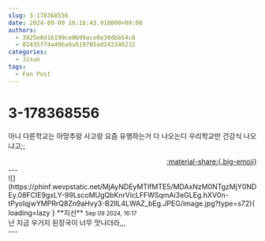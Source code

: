 ```yaml
---
slug: 3-178368556
date: 2024-09-09 16:16:43.910000+09:00
authors:
  - 3925e8d16199ce0699ace0e30dbb54c8
  - 01435f74a49ba8a519705ad242348232
categories:
  - Jisun
tags:
  - Fan Post
---
```


# 3-178368556

<div class="post-container" markdown="1">
<div class="content-container md-sidebar__scrollwrap" markdown="1">

아니 다른학교는 아망추랑 사고랑 요즘 유행하는거 다 나오는디 우리학교만 건강식 나오냐고;;

</div>
</div>

<div style="text-align: right;" markdown="1">
<a href="https://weverse.io/fromis9/fanpost/3-178368556" style="text-align: right;">:material-share:{.big-emoji}</a>
</div>
---

<div class="comments-container md-sidebar__scrollwrap" markdown="1">
<div class="comment" markdown="1">
<div class='id-container' markdown="1">
![](https://phinf.wevpstatic.net/MjAyNDEyMTlfMTE5/MDAxNzM0NTgzMjY0NDEy.08FClE9gxLY-99LscoMUgQbKnrVicLFFWSqmAi3eGLEg.hXV0n-tPyoIqjwYMPRrQ8Zn9aHvy3-B2llL4LWAZ_bEg.JPEG/image.jpg?type=s72){ loading=lazy }
**<span class="artist">지선</span>** <small>Sep 09 2024, 16:17</small><br>
</div>
<div class='comment-body' markdown="1">
난 지금 우거지 된장국이 너무 맛나더라,,,
</div>
</div>
</div>
---
